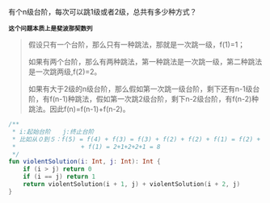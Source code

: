 有个n级台阶，每次可以跳1级或者2级，总共有多少种方式？

**`这个问题本质上是斐波那契数列`**

> 假设只有一个台阶，那么只有一种跳法，那就是一次跳一级，f(1)=1；
>
> 如果有两个台阶，那么有两种跳法，第一种跳法是一次跳一级，第二种跳法是一次跳两级,f(2)=2。
>
> 如果有大于2级的n级台阶，那么假如第一次跳一级台阶，剩下还有n-1级台阶，有f(n-1)种跳法，假如第一次跳2级台阶，剩下n-2级台阶，有f(n-2)种跳法。因此f(n)=f(n-1)+f(n-2)。

```kotlin
/**
 * i:起始台阶　　j:终止台阶
 * 比如从０到５：f(5) = f(4) + f(3) = f(3) + f(2) + f(2) + f(1) = f(2) + f(1) + f(2) + f(2)
 *                  + f(1) = 2+1+2+2+1 = 8
 */
fun violentSolution(i: Int, j: Int): Int {
    if (i > j) return 0
    if (i == j) return 1
    return violentSolution(i + 1, j) + violentSolution(i + 2, j)
}
```

